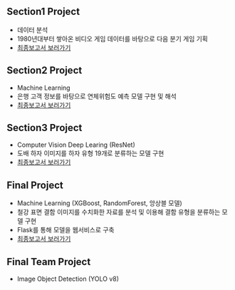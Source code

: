 ## Section1 Project
- 데이터 분석
- 1980년대부터 쌓아온 비디오 게임 데이터를 바탕으로 다음 분기 게임 기획
- [최종보고서 보러가기](https://docs.google.com/presentation/d/1eFGuL7MZRQXWdkBWgRr3xhbmIN2nGjr8VGWe_jQ_2uk/edit?usp=drive_link)

## Section2 Project
- Machine Learning
- 은행 고객 정보를 바탕으로 연체위험도 예측 모델 구현 및 해석
- [최종보고서 보러가기](https://docs.google.com/presentation/d/1fRNDxStAOMcYUGpH7WREeybG3wci0K81eMdNQrOQ09I/edit?usp=sharing)

## Section3 Project
- Computer Vision Deep Learing (ResNet)
- 도배 하자 이미지를 하자 유형 19개로 분류하는 모델 구현
- [최종보고서 보러가기](https://docs.google.com/presentation/d/11gMfJTjfbmIzuEXEDFCOniKyYi8SzlexTEViHeAolzU/edit?usp=drive_link)

## Final Project
- Machine Learning (XGBoost, RandomForest, 앙상블 모델) 
- 철강 표면 결함 이미지를 수치화한 자료를 분석 및 이용해 결함 유형을 분류하는 모델 구현
- Flask를 통해 모델을 웹서비스로 구축
- [최종보고서 보러가기](https://drive.google.com/file/d/1cy5E7Ozkd9OJMkcrh7RtLofUuYPIJKDU/view?usp=drive_link)

## Final Team Project
- Image Object Detection (YOLO v8)
